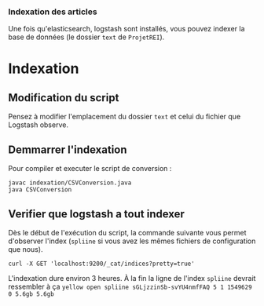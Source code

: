 ### Indexation des articles

Une fois qu'elasticsearch, logstash sont installés, vous pouvez indexer la base
de données (le dossier `text` de `ProjetREI`).

# Indexation

## Modification du script

Pensez à modifier l'emplacement du dossier `text` et celui du fichier que
Logstash observe.

## Demmarrer l'indexation

Pour compiler et executer le script de conversion :

~~~
javac indexation/CSVConversion.java
java CSVConversion
~~~

## Verifier que logstash a tout indexer

Dès le début de l'exécution du script, la commande suivante vous permet
d'observer l'index (`spliine` si vous avez les mêmes fichiers de configuration
que nous).

~~~
curl -X GET 'localhost:9200/_cat/indices?pretty=true'
~~~

L'indexation dure environ 3 heures. À la fin la ligne de l'index `spliine`
devrait ressembler à ça `yellow open spliine sGLjzzinSb-svYU4nmfFAQ 5 1 1549629
0 5.6gb 5.6gb`
